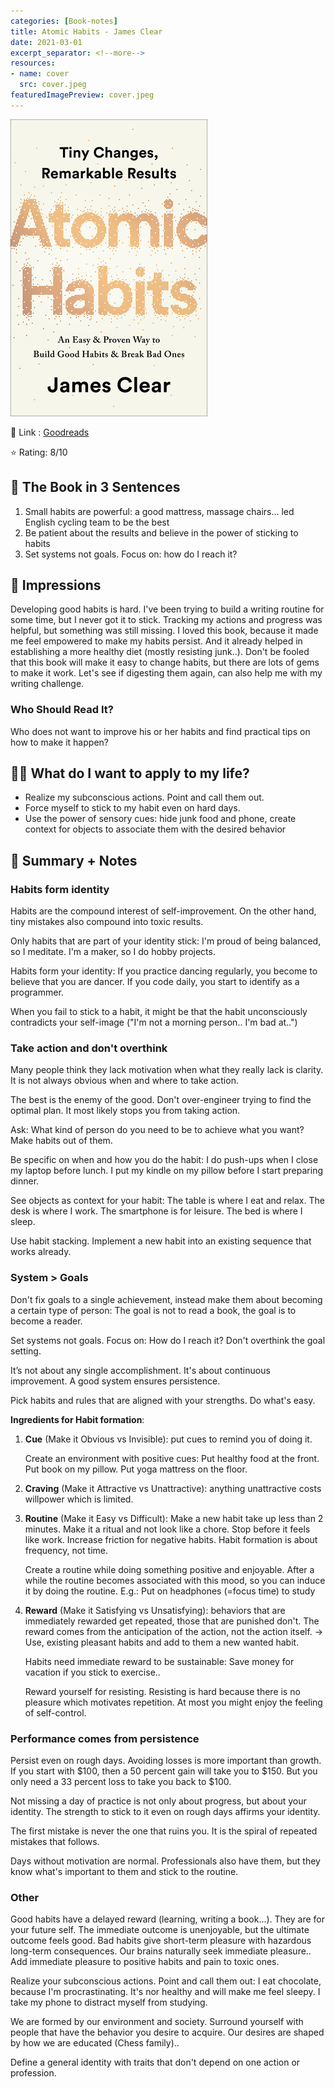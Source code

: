 ```yaml
---
categories: [Book-notes]
title: Atomic Habits - James Clear
date: 2021-03-01
excerpt_separator: <!--more-->
resources:
- name: cover
  src: cover.jpeg
featuredImagePreview: cover.jpeg
---
```

![cover.jpeg](./cover.jpg)

🔗 Link : [Goodreads](https://www.goodreads.com/da/book/show/40121378-atomic-habits)

⭐️ Rating: 8/10
## 🚀 The Book in 3 Sentences

1. Small habits are powerful: a good mattress, massage chairs... led English cycling team to be the best
2. Be patient about the results and believe in the power of sticking to habits
3. Set systems not goals. Focus on: how do I reach it?

## 🎨 Impressions
Developing good habits is hard. I've been trying to build a writing routine for some time, but I never got it to stick. Tracking my actions and progress was helpful, but something was still missing. I loved this book, because it made me feel empowered to make my habits persist. And it already helped in establishing a more healthy diet (mostly resisting junk..). Don't be fooled that this book will make it easy to change habits, but there are lots of gems to make it work. Let's see if digesting them again, can also help me with my writing challenge. 

### Who Should Read It?

Who does not want to improve his or her habits and find practical tips on how to make it happen? 

## 👷🏼 What do I want to apply to my life?

- Realize my subconscious actions. Point and call them out.
- Force myself to stick to my habit even on hard days.
- Use the power of sensory cues: hide junk food and phone, create context for objects to associate them with the desired behavior

## 📒 Summary + Notes

### Habits form identity

Habits are the compound interest of self-improvement. On the other hand, tiny mistakes also compound into toxic results.

Only habits that are part of your identity stick: I'm proud of being balanced, so I meditate. I'm a maker, so I do hobby projects.

Habits form your identity: If you practice dancing regularly, you become to believe that you are dancer. If you code daily, you start to identify as a programmer.

When you fail to stick to a habit, it might be that the habit unconsciously contradicts your self-image ("I'm not a morning person.. I'm bad at..")

### Take action and don't overthink

Many people think they lack motivation when what they really lack is clarity. It is not always obvious when and where to take action.

The best is the enemy of the good. Don't over-engineer trying to find the optimal plan. It most likely stops you from taking action.

Ask: What kind of person do you need to be to achieve what you want? Make habits out of them.

Be specific on when and how you do the habit: I do push-ups when I close my laptop before lunch. I put my kindle on my pillow before I start preparing dinner.

See objects as context for your habit:
The table is where I eat and relax. The desk is where I work. The smartphone is for leisure.
The bed is where I sleep.

Use habit stacking. Implement a new habit into an existing sequence that works already.

### System > Goals

Don't fix goals to a single achievement, instead make them about becoming a certain type of person: The goal is not to read a book, the goal is to become a reader.

Set systems not goals. Focus on: How do I reach it? Don't overthink the goal setting.

It’s not about any single accomplishment. It's about continuous improvement. A good system ensures persistence.

Pick habits and rules that are aligned with your strengths. Do what's easy.

**Ingredients for Habit formation**:

1. **Cue** (Make it Obvious vs Invisible): put cues to remind you of doing it.

    Create an environment with positive cues: Put healthy food at the front. Put book on my pillow. Put yoga mattress on the floor.

2. **Craving** (Make it Attractive vs Unattractive): anything unattractive costs willpower which is limited. 
3. **Routine** (Make it Easy vs Difficult): Make a new habit take up less than 2 minutes. Make it a ritual and not look like a chore. Stop before it feels like work. Increase friction for negative  habits.
Habit formation is about frequency, not time.

    Create a routine while doing something positive and enjoyable. After a while the routine becomes associated with this mood, so you can induce it by doing the routine. 
    E.g.: Put on headphones (=focus time) to study

4. **Reward** (Make it Satisfying vs Unsatisfying): behaviors that are immediately rewarded get repeated, those that are punished don't. 
 The reward comes from the anticipation of the action, not the action itself. 
→ Use, existing pleasant habits and add to them a new wanted habit.

    Habits need immediate reward to be sustainable: Save money for vacation if you stick to exercise..

    Reward yourself for resisting. Resisting is hard because there is no pleasure which motivates repetition. At most you might enjoy the feeling of self-control.  

### Performance comes from persistence

Persist even on rough days. Avoiding losses is more important than growth. If you start with $100, then a 50 percent gain will take you to $150. But you only need a 33 percent loss to take you back to $100.

Not missing a day of practice is not only about progress, but about your identity. The strength to stick to it even on rough days affirms your identity.

The first mistake is never the one that ruins you. It is the spiral of repeated mistakes that follows.

Days without motivation are normal. Professionals also have them, but they know what's important to them and stick to the routine.

### Other

Good habits have a delayed reward (learning, writing a book...). They are for your future self. The immediate outcome is unenjoyable, but the ultimate outcome feels good. Bad habits give short-term pleasure with hazardous long-term consequences. Our brains naturally seek immediate pleasure.. Add immediate pleasure to positive habits and pain to toxic ones.

Realize your subconscious actions. Point and call them out: I eat chocolate, because I'm procrastinating. It's nor healthy and will make me feel sleepy. I take my phone to distract myself from studying.

We are formed by our environment and society. Surround yourself with people that have the behavior you desire to acquire. Our desires are shaped by how we are educated (Chess family)..

Define a general identity with traits that don't depend on one action or profession.
